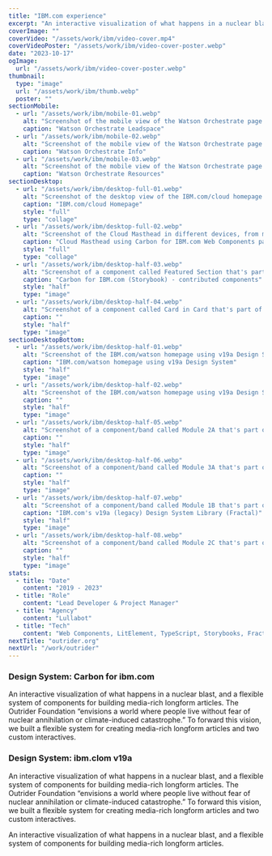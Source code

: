 ```yaml
---
title: "IBM.com experience"
excerpt: "An interactive visualization of what happens in a nuclear blast, and a flexible system of components for building media-rich longform articles. The Outrider Foundation “envisions a world where people live without fear of nuclear annihilation or climate-induced catastrophe.” To forward this vision, we built a flexible system for creating media-rich longform articles and two custom interactives."
coverImage: ""
coverVideo: "/assets/work/ibm/video-cover.mp4"
coverVideoPoster: "/assets/work/ibm/video-cover-poster.webp"
date: "2023-10-17"
ogImage:
  url: "/assets/work/ibm/video-cover-poster.webp"
thumbnail:
  type: "image"
  url: "/assets/work/ibm/thumb.webp"
  poster: ""
sectionMobile:
  - url: "/assets/work/ibm/mobile-01.webp"
    alt: "Screenshot of the mobile view of the Watson Orchestrate page's Leadspace section"
    caption: "Watson Orchestrate Leadspace"
  - url: "/assets/work/ibm/mobile-02.webp"
    alt: "Screenshot of the mobile view of the Watson Orchestrate page's Info section"
    caption: "Watson Orchestrate Info"
  - url: "/assets/work/ibm/mobile-03.webp"
    alt: "Screenshot of the mobile view of the Watson Orchestrate page's Resources section"
    caption: "Watson Orchestrate Resources"
sectionDesktop:
  - url: "/assets/work/ibm/desktop-full-01.webp"
    alt: "Screenshot of the desktop view of the IBM.com/cloud homepage using Carbon components"
    caption: "IBM.com/cloud Homepage"
    style: "full"
    type: "collage"
  - url: "/assets/work/ibm/desktop-full-02.webp"
    alt: "Screenshot of the Cloud Masthead in different devices, from mobile to desktop"
    caption: "Cloud Masthead using Carbon for IBM.com Web Components package"
    style: "full"
    type: "collage"
  - url: "/assets/work/ibm/desktop-half-03.webp"
    alt: "Screenshot of a component called Featured Section that's part of the Carbon for IBM.com storybook library"
    caption: "Carbon for IBM.com (Storybook) - contributed components"
    style: "half"
    type: "image"
  - url: "/assets/work/ibm/desktop-half-04.webp"
    alt: "Screenshot of a component called Card in Card that's part of the Carbon for IBM.com storybook library"
    caption: ""
    style: "half"
    type: "image"
sectionDesktopBottom:
  - url: "/assets/work/ibm/desktop-half-01.webp"
    alt: "Screenshot of the IBM.com/watson homepage using v19a Design System"
    caption: "IBM.com/watson homepage using v19a Design System"
    style: "half"
    type: "image"
  - url: "/assets/work/ibm/desktop-half-02.webp"
    alt: "Screenshot of the IBM.com/watson homepage using v19a Design System"
    caption: ""
    style: "half"
    type: "image"
  - url: "/assets/work/ibm/desktop-half-05.webp"
    alt: "Screenshot of a component/band called Module 2A that's part of IBM.com's v19a/legacy Design System"
    caption: ""
    style: "half"
    type: "image"
  - url: "/assets/work/ibm/desktop-half-06.webp"
    alt: "Screenshot of a component/band called Module 3A that's part of IBM.com's v19a/legacy Design System"
    caption: ""
    style: "half"
    type: "image"
  - url: "/assets/work/ibm/desktop-half-07.webp"
    alt: "Screenshot of a component/band called Module 1B that's part of IBM.com's v19a/legacy Design System"
    caption: "IBM.com's v19a (legacy) Design System Library (Fractal)"
    style: "half"
    type: "image"
  - url: "/assets/work/ibm/desktop-half-08.webp"
    alt: "Screenshot of a component/band called Module 2C that's part of IBM.com's v19a/legacy Design System"
    caption: ""
    style: "half"
    type: "image"
stats:
  - title: "Date"
    content: "2019 - 2023"
  - title: "Role"
    content: "Lead Developer & Project Manager"
  - title: "Agency"
    content: "Lullabot"
  - title: "Tech"
    content: "Web Components, LitElement, TypeScript, Storybooks, Fractal, Drupal, Twig"
nextTitle: "outrider.org"
nextUrl: "/work/outrider"
---
```

### Design System: Carbon for ibm.com

An interactive visualization of what happens in a nuclear blast, and a flexible system of components for building media-rich longform articles. The Outrider Foundation “envisions a world where people live without fear of nuclear annihilation or climate-induced catastrophe.” To forward this vision, we built a flexible system for creating media-rich longform articles and two custom interactives.

### Design System: ibm.clom v19a

An interactive visualization of what happens in a nuclear blast, and a flexible system of components for building media-rich longform articles. The Outrider Foundation “envisions a world where people live without fear of nuclear annihilation or climate-induced catastrophe.” To forward this vision, we built a flexible system for creating media-rich longform articles and two custom interactives.

An interactive visualization of what happens in a nuclear blast, and a flexible system of components for building media-rich longform articles.
